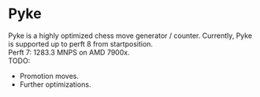 # Pyke
Pyke is a highly optimized chess move generator / counter. Currently, Pyke is supported up to perft 8 from startposition. 
<br>
Perft 7: 1283.3 MNPS on AMD 7900x.
<br>
TODO:
<br>
- Promotion moves.
- Further optimizations.
